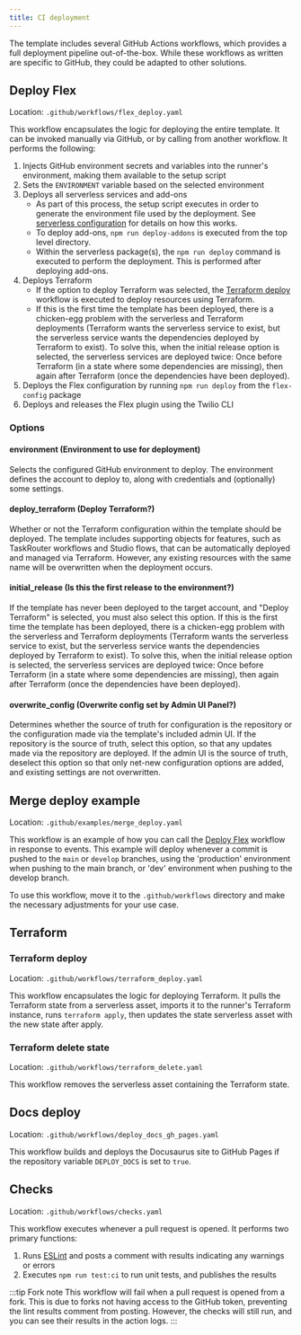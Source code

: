 ```yaml
---
title: CI deployment
---
```


The template includes several GitHub Actions workflows, which provides a full deployment pipeline out-of-the-box. While these workflows as written are specific to GitHub, they could be adapted to other solutions.

## Deploy Flex

Location: `.github/workflows/flex_deploy.yaml`

This workflow encapsulates the logic for deploying the entire template. It can be invoked manually via GitHub, or by calling from another workflow. It performs the following:
1. Injects GitHub environment secrets and variables into the runner's environment, making them available to the setup script
1. Sets the `ENVIRONMENT` variable based on the selected environment
1. Deploys all serverless services and add-ons
   - As part of this process, the setup script executes in order to generate the environment file used by the deployment. See [serverless configuration](/building/template-utilities/configuration#serverless-configuration) for details on how this works.
   - To deploy add-ons, `npm run deploy-addons` is executed from the top level directory.
   - Within the serverless package(s), the `npm run deploy` command is executed to perform the deployment. This is performed after deploying add-ons.
1. Deploys Terraform
   - If the option to deploy Terraform was selected, the [Terraform deploy](#terraform-deploy) workflow is executed to deploy resources using Terraform.
   - If this is the first time the template has been deployed, there is a chicken-egg problem with the serverless and Terraform deployments (Terraform wants the serverless service to exist, but the serverless service wants the dependencies deployed by Terraform to exist). To solve this, when the initial release option is selected, the serverless services are deployed twice: Once before Terraform (in a state where some dependencies are missing), then again after Terraform (once the dependencies have been deployed).
1. Deploys the Flex configuration by running `npm run deploy` from the `flex-config` package
1. Deploys and releases the Flex plugin using the Twilio CLI

### Options

#### environment (Environment to use for deployment)

Selects the configured GitHub environment to deploy. The environment defines the account to deploy to, along with credentials and (optionally) some settings.

#### deploy_terraform (Deploy Terraform?)

Whether or not the Terraform configuration within the template should be deployed. The template includes supporting objects for features, such as TaskRouter workflows and Studio flows, that can be automatically deployed and managed via Terraform. However, any existing resources with the same name will be overwritten when the deployment occurs.

#### initial_release (Is this the first release to the environment?)

If the template has never been deployed to the target account, and "Deploy Terraform" is selected, you must also select this option. If this is the first time the template has been deployed, there is a chicken-egg problem with the serverless and Terraform deployments (Terraform wants the serverless service to exist, but the serverless service wants the dependencies deployed by Terraform to exist). To solve this, when the initial release option is selected, the serverless services are deployed twice: Once before Terraform (in a state where some dependencies are missing), then again after Terraform (once the dependencies have been deployed).

#### overwrite_config (Overwrite config set by Admin UI Panel?)

Determines whether the source of truth for configuration is the repository or the configuration made via the template's included admin UI. If the repository is the source of truth, select this option, so that any updates made via the repository are deployed. If the admin UI is the source of truth, deselect this option so that only net-new configuration options are added, and existing settings are not overwritten.

## Merge deploy example

Location: `.github/examples/merge_deploy.yaml`

This workflow is an example of how you can call the [Deploy Flex](#deploy-flex) workflow in response to events. This example will deploy whenever a commit is pushed to the `main` or `develop` branches, using the 'production' environment when pushing to the main branch, or 'dev' environment when pushing to the develop branch.

To use this workflow, move it to the `.github/workflows` directory and make the necessary adjustments for your use case.

## Terraform

### Terraform deploy

Location: `.github/workflows/terraform_deploy.yaml`

This workflow encapsulates the logic for deploying Terraform. It pulls the Terraform state from a serverless asset, imports it to the runner's Terraform instance, runs `terraform apply`, then updates the state serverless asset with the new state after apply.

### Terraform delete state

Location: `.github/workflows/terraform_delete.yaml`

This workflow removes the serverless asset containing the Terraform state.

## Docs deploy

Location: `.github/workflows/deploy_docs_gh_pages.yaml`

This workflow builds and deploys the Docusaurus site to GitHub Pages if the repository variable `DEPLOY_DOCS` is set to `true`.

## Checks

Location: `.github/workflows/checks.yaml`

This workflow executes whenever a pull request is opened. It performs two primary functions:
1. Runs [ESLint](/building/template-utilities/eslint) and posts a comment with results indicating any warnings or errors
1. Executes `npm run test:ci` to run unit tests, and publishes the results

:::tip Fork note
This workflow will fail when a pull request is opened from a fork. This is due to forks not having access to the GitHub token, preventing the lint results comment from posting. However, the checks will still run, and you can see their results in the action logs.
:::